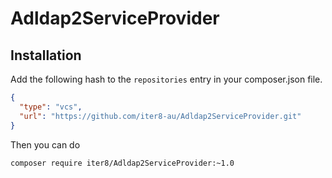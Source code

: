 # Adldap2ServiceProvider

## Installation
Add the following hash to the `repositories` entry in your composer.json file.

```json
{
  "type": "vcs",
  "url": "https://github.com/iter8-au/Adldap2ServiceProvider.git"
}
```

Then you can do

```bash
composer require iter8/Adldap2ServiceProvider:~1.0
```
